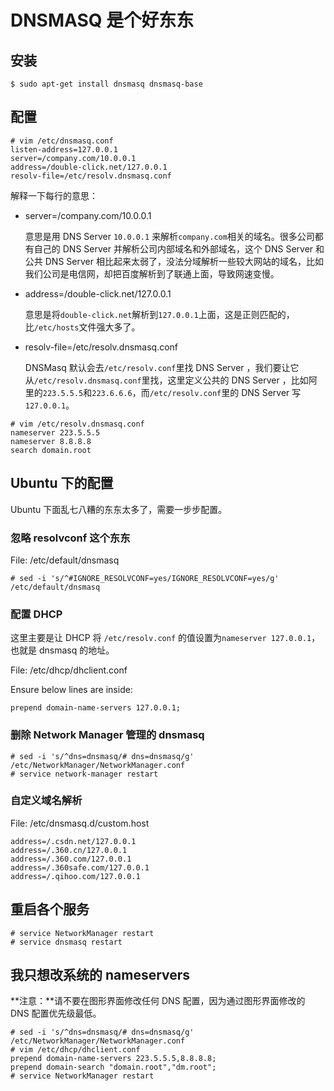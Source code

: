 # DNSMASQ 是个好东东

## 安装

```
$ sudo apt-get install dnsmasq dnsmasq-base
```

## 配置

```
# vim /etc/dnsmasq.conf
listen-address=127.0.0.1
server=/company.com/10.0.0.1
address=/double-click.net/127.0.0.1
resolv-file=/etc/resolv.dnsmasq.conf
```

解释一下每行的意思：

* server=/company.com/10.0.0.1

    意思是用 DNS Server `10.0.0.1` 来解析`company.com`相关的域名。很多公司都有自己的 DNS Server 并解析公司内部域名和外部域名，这个 DNS Server 和公共 DNS Server 相比起来太弱了，没法分域解析一些较大网站的域名，比如我们公司是电信网，却把百度解析到了联通上面，导致网速变慢。

* address=/double-click.net/127.0.0.1

    意思是将`double-click.net`解析到`127.0.0.1`上面，这是正则匹配的，比`/etc/hosts`文件强大多了。

* resolv-file=/etc/resolv.dnsmasq.conf

    DNSMasq 默认会去`/etc/resolv.conf`里找 DNS Server ，我们要让它从`/etc/resolv.dnsmasq.conf`里找，这里定义公共的 DNS Server ，比如阿里的`223.5.5.5`和`223.6.6.6`，而`/etc/resolv.conf`里的 DNS Server 写`127.0.0.1`。

```
# vim /etc/resolv.dnsmasq.conf
nameserver 223.5.5.5
nameserver 8.8.8.8
search domain.root
```

## Ubuntu 下的配置

Ubuntu 下面乱七八糟的东东太多了，需要一步步配置。

### 忽略 resolvconf 这个东东

File: /etc/default/dnsmasq

```
# sed -i 's/^#IGNORE_RESOLVCONF=yes/IGNORE_RESOLVCONF=yes/g' /etc/default/dnsmasq
```

### 配置 DHCP

这里主要是让 DHCP 将 `/etc/resolv.conf` 的值设置为`nameserver 127.0.0.1`，也就是 dnsmasq 的地址。

File: /etc/dhcp/dhclient.conf

Ensure below lines are inside:

```
prepend domain-name-servers 127.0.0.1;
```

### 删除 Network Manager 管理的 dnsmasq

```
# sed -i 's/^dns=dnsmasq/# dns=dnsmasq/g' /etc/NetworkManager/NetworkManager.conf
# service network-manager restart
```

### 自定义域名解析

File: /etc/dnsmasq.d/custom.host

```
address=/.csdn.net/127.0.0.1
address=/.360.cn/127.0.0.1
address=/.360.com/127.0.0.1
address=/.360safe.com/127.0.0.1
address=/.qihoo.com/127.0.0.1
```

## 重启各个服务

```
# service NetworkManager restart
# service dnsmasq restart
```

## 我只想改系统的 nameservers

**注意：**请不要在图形界面修改任何 DNS 配置，因为通过图形界面修改的 DNS 配置优先级最低。

```
# sed -i 's/^dns=dnsmasq/# dns=dnsmasq/g' /etc/NetworkManager/NetworkManager.conf
# vim /etc/dhcp/dhclient.conf
prepend domain-name-servers 223.5.5.5,8.8.8.8;
prepend domain-search "domain.root","dm.root";
# service NetworkManager restart
```

<!--
## Mac OSX

```
$ brew install dnsmasq
$ cp /usr/local/opt/dnsmasq/dnsmasq.conf.example /usr/local/etc/dnsmasq.conf
$ vim /usr/local/etc/dnsmasq.conf
$ sudo cp -fv /usr/local/opt/dnsmasq/*.plist /Library/LaunchDaemons
$ sudo chown root /Library/LaunchDaemons/homebrew.mxcl.dnsmasq.plist
$ sudo launchctl load /Library/LaunchDaemons/homebrew.mxcl.dnsmasq.plist # use unload to stop
```
-->

